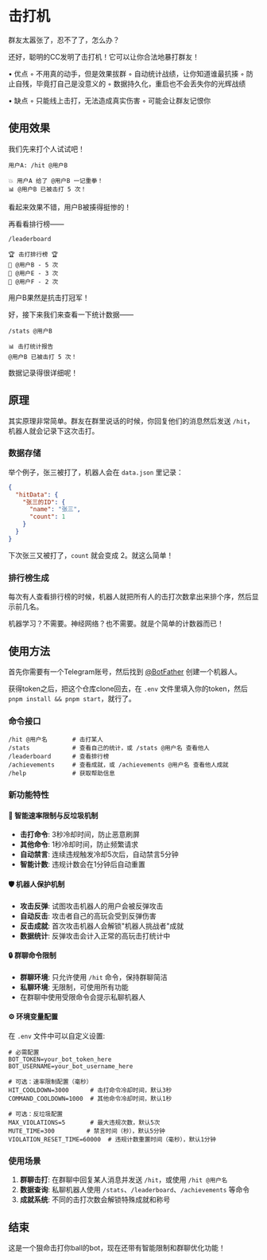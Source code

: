 # 击打机
群友太嚣张了，忍不了了，怎么办？

还好，聪明的CC发明了击打机！它可以让你合法地暴打群友！

• 优点
  ◦ 不用真的动手，但是效果拔群
  ◦ 自动统计战绩，让你知道谁最抗揍
  ◦ 防止自残，毕竟打自己是没意义的
  ◦ 数据持久化，重启也不会丢失你的光辉战绩

• 缺点
  ◦ 只能线上击打，无法造成真实伤害
  ◦ 可能会让群友记恨你

## 使用效果

我们先来打个人试试吧！

```
用户A: /hit @用户B
```

```
💥 用户A 给了 @用户B 一记重拳！
📊 @用户B 已被击打 5 次！
```

看起来效果不错，用户B被揍得挺惨的！

再看看排行榜——

```
/leaderboard
```

```
🏆 击打排行榜 🏆
🥇 @用户B - 5 次
🥈 @用户E - 3 次  
🥉 @用户F - 2 次
```

用户B果然是抗击打冠军！

好，接下来我们来查看一下统计数据——

```
/stats @用户B
```

```
📊 击打统计报告
@用户B 已被击打 5 次！
```

数据记录得很详细呢！

## 原理

其实原理非常简单。群友在群里说话的时候，你回复他们的消息然后发送 `/hit`，机器人就会记录下这次击打。

### 数据存储

举个例子，张三被打了，机器人会在 `data.json` 里记录：

```json
{
  "hitData": {
    "张三的ID": {
      "name": "张三",
      "count": 1
    }
  }
}
```

下次张三又被打了，`count` 就会变成 2。就这么简单！

### 排行榜生成

每次有人查看排行榜的时候，机器人就把所有人的击打次数拿出来排个序，然后显示前几名。

机器学习？不需要。神经网络？也不需要。就是个简单的计数器而已！

## 使用方法

首先你需要有一个Telegram账号，然后找到 [@BotFather](https://t.me/botfather) 创建一个机器人。

获得token之后，把这个仓库clone回去，在 `.env` 文件里填入你的token，然后 `pnpm install && pnpm start`，就行了。

### 命令接口

```
/hit @用户名       # 击打某人
/stats            # 查看自己的统计，或 /stats @用户名 查看他人  
/leaderboard      # 查看排行榜
/achievements     # 查看成就，或 /achievements @用户名 查看他人成就
/help             # 获取帮助信息
```

### 新功能特性

#### 🚦 智能速率限制与反垃圾机制
- **击打命令**: 3秒冷却时间，防止恶意刷屏
- **其他命令**: 1秒冷却时间，防止频繁请求
- **自动禁言**: 连续违规触发冷却5次后，自动禁言5分钟
- **智能计数**: 违规计数会在1分钟后自动重置

#### 🛡️ 机器人保护机制
- **攻击反弹**: 试图攻击机器人的用户会被反弹攻击
- **自动反击**: 攻击者自己的高玩会受到反弹伤害
- **反击成就**: 首次攻击机器人会解锁"机器人挑战者"成就
- **数据统计**: 反弹攻击会计入正常的高玩击打统计中

#### 🔒 群聊命令限制
- **群聊环境**: 只允许使用 `/hit` 命令，保持群聊简洁
- **私聊环境**: 无限制，可使用所有功能
- 在群聊中使用受限命令会提示私聊机器人

#### ⚙️ 环境变量配置

在 `.env` 文件中可以自定义设置:

```env
# 必需配置
BOT_TOKEN=your_bot_token_here
BOT_USERNAME=your_bot_username_here

# 可选：速率限制配置（毫秒）
HIT_COOLDOWN=3000      # 击打命令冷却时间，默认3秒
COMMAND_COOLDOWN=1000  # 其他命令冷却时间，默认1秒

# 可选：反垃圾配置
MAX_VIOLATIONS=5       # 最大违规次数，默认5次
MUTE_TIME=300         # 禁言时间（秒），默认5分钟
VIOLATION_RESET_TIME=60000  # 违规计数重置时间（毫秒），默认1分钟
```

### 使用场景

1. **群聊击打**: 在群聊中回复某人消息并发送 `/hit`，或使用 `/hit @用户名`
2. **数据查询**: 私聊机器人使用 `/stats`、`/leaderboard`、`/achievements` 等命令
3. **成就系统**: 不同的击打次数会解锁特殊成就和称号

## 结束

这是一个狠命击打你ball的bot，现在还带有智能限制和群聊优化功能！
